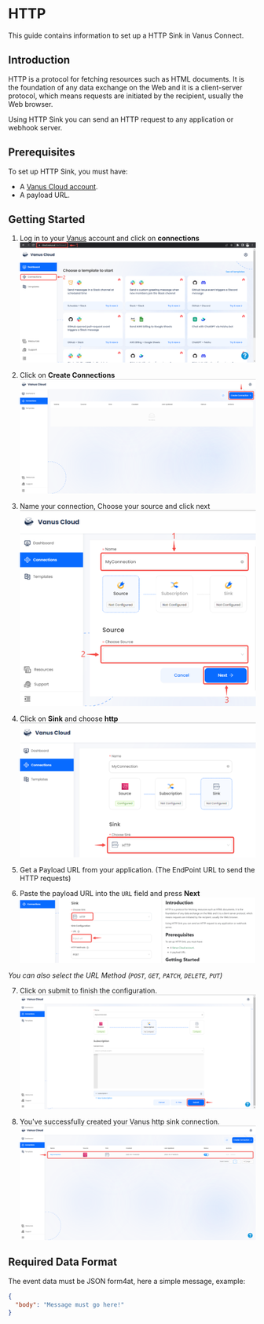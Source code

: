 # HTTP

This guide contains information to set up a HTTP Sink in Vanus Connect.

## Introduction

HTTP is a protocol for fetching resources such as HTML documents. It is the foundation of any data exchange on the Web and it is a client-server protocol, which means requests are initiated by the recipient, usually the Web browser.

Using HTTP Sink you can send an HTTP request to any application or webhook server.

## Prerequisites

To set up HTTP Sink, you must have:

- A [Vanus Cloud account](https://cloud.vanus.ai).
- A payload URL.

## Getting Started

1. Log in to your [Vanus](https://cloud.vanus.ai) account and click on **connections**  
![3](images/go%20to%20vanuscloud.png)  

2. Click on **Create Connections**  
![3](images/click%20create%20connection.png)  

3. Name your connection, Choose your source and click next 
![3](images/choose%20source.png) 

4. Click on **Sink** and choose **http** 
![3](images/choose%20sink.png) 

5. Get a Payload URL from your application. (The EndPoint URL to send the HTTP requests) 

6. Paste the payload URL into the `URL` field and press **Next**
![](images/http.png) 

*You can also select the URL Method (`POST`, `GET`, `PATCH`, `DELETE`, `PUT`)*   

7. Click on submit to finish the configuration. 
![](images/submit.png)  

8. You've successfully created your Vanus http sink connection.  
![](images/created.png)  

## Required Data Format

The event data must be JSON form4at, here a simple message, example:

```json
{
  "body": "Message must go here!"
}
```
